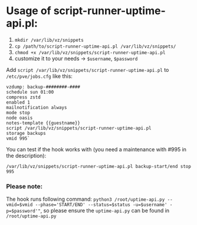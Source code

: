 # Usage of script-runner-uptime-api.pl: #

1. `mkdir /var/lib/vz/snippets`
2. `cp /path/to/script-runner-uptime-api.pl /var/lib/vz/snippets/`
3. `chmod +x /var/lib/vz/snippets/script-runner-uptime-api.pl`
4. customize it to your needs -> `$username`, `$password`

Add `script /var/lib/vz/snippets/script-runner-uptime-api.pl` to `/etc/pve/jobs.cfg` like this:
````
vzdump: backup-########-####
schedule sun 01:00
compress zstd
enabled 1
mailnotification always
mode stop
node oasis
notes-template {{guestname}}
script /var/lib/vz/snippets/script-runner-uptime-api.pl
storage backups
vmid 995`
````
You can test if the hook works with (you need a maintenance with #995 in the description):

`/var/lib/vz/snippets/script-runner-uptime-api.pl backup-start/end stop 995`

### Please note: ###

The hook runs following command: `python3 /root/uptime-api.py --vmid=$vmid --phase='START/END' --status=$status -u=$username' -p=$password'"`, so 
please ensure the `uptime-api.py` can be found in `/root/uptime-api.py`